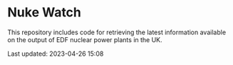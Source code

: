 # Nuke Watch

This repository includes code for retrieving the latest information available on the output of EDF nuclear power plants in the UK.

Last updated: 2023-04-26 15:08